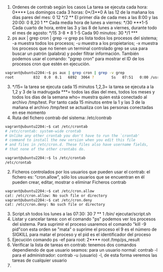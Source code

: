 1. Ordenes de contrab según los casos
La tarea se ejecuta cada hora: 0**** 
Los domingos cada 3 horas: 0*/3**0
A las 12 de la mañana los días pares del mes: 0 12 */2 **
El primer día de cada mes a las 8:00 y las 20:00: 0 8,20 1 **
Cada media hora de lunes a viernes: */30 ***1-5
Cada cuarto de hora, entre las 3 y las 8 de lunes a viernes, 
durante todo el mes de agosto: */15 3-8 * 8 1-5
Cada 90 minutos: 30 */1 ***
2. ps aux | grep cron | grep -v grep
ps lista todos los procesos del sistema; -a muestra todos los procesos; 
-u muestra a los propietarios; -x muestra los procesos que no tienen un terminal controlado
grep se usa para buscar un patrón (palabra) y poder filtrar información.
También podemos usar el comando: "pgrep cron" para mostrar el ID de los procesos
cron que estén en ejecución.
```bash
vagrant@ubuntu2204:~$ ps aux | grep cron | grep -v grep
root         832  0.0  0.1   6892  3064 ?        Ss   07:51   0:00 /usr/sbin/cron -f -P
```
3. */15= la tarea se ejecuta cada 15 minutos
1,2,3= la tarea se ejecuta a la 1,2 y 3 de la madrugada
***= todos las días del mes, todos los meses y todos los días de la semana
who= muestra quien está conectado  al archivo /tmp/test.
Por tanto cada 15 minutos entre la 1 y las 3 de la mañana el archivo /tmp/test
se actualiza con las personas conectadas en ese momento
1. Ruta del fichero contrab del sistema: /etc/contrab
```bash
vagrant@ubuntu2204:~$ cat /etc/crontab
# /etc/crontab: system-wide crontab
# Unlike any other crontab you don't have to run the `crontab'       
# command to install the new version when you edit this file
# and files in /etc/cron.d. These files also have username fields,   
# that none of the other crontabs do.
```
```bash
vagrant@ubuntu2204:~$ ls /etc/crontab
/etc/crontab
```
2. Ficheros controlados por los usuarios que pueden usar el contrab: el 
fichero es: "cron.allow", sólo los usuarios que se encuentran en él pueden crear,
editar, mostrar o eliminar Ficheros contrab
```bash
vagrant@ubuntu2204:~$ cat /etc/cron.allow
cat: /etc/cron.allow: No such file or directory
vagrant@ubuntu2204:~$ cat /etc/cron.deny
cat: /etc/cron.deny: No such file or directory
```
3. Script.sh todos los lunes a las 07:30:  30 7 ** 1 /bin/
ejecutar/script.sh
4. Listar y cancelar tarea:  con el comando "ps" podemos ver
los procesos del sistema. Para suprimir el proceso usaremos el 
comando "kill -9 pid"con esta orden se "mata" o suprime el proceso
el 9 es el número de SIGKILL para matar el proceso y el pid
es el identificador del proceso
5. Ejecución comando ps -ef para root:  2**** root /tmp/ps_result
6. Verificar la lista de tareas en contrab: tenemos dos comandos
dependiendo de que usuario seamos:
para un usuario normal:  contrab -l
para el administrador: contrab -u (usuario) -l, de esta forma veremos
las tareas de cualquier usuario
1.  